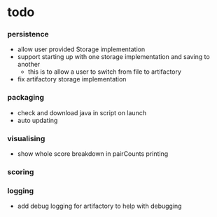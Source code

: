 # todo

### persistence
- allow user provided Storage implementation
- support starting up with one storage implementation and saving to another
  - this is to allow a user to switch from file to artifactory
- fix artifactory storage implementation

### packaging
- check and download java in script on launch
- auto updating

### visualising
- show whole score breakdown in pairCounts printing

### scoring

### logging
- add debug logging for artifactory to help with debugging